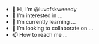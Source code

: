 - 👋 Hi, I’m @luvofskweeedy
- 👀 I’m interested in ...
- 🌱 I’m currently learning ...
- 💞️ I’m looking to collaborate on ...
- 📫 How to reach me ...

<!---
luvofskweeedy/luvofskweeedy is a ✨ special ✨ repository because its `README.md` (this file) appears on your GitHub profile.
You can click the Preview link to take a look at your changes.
--->
